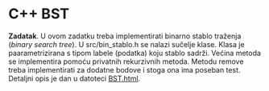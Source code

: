 # C++  BST

 
**Zadatak**. U ovom zadatku treba implementirati binarno stablo traženja (*binary search tree*).
U src/bin_stablo.h se nalazi sučelje klase. Klasa je paarametrizirana s tipom labele (podatka)
koju stablo sadrži. Većina metoda se implementira pomoću privatnih rekurzivnih metoda.  Metodu remove
treba implementirati za dodatne bodove i stoga ona ima poseban test. Detaljni opis je dan u datoteci 
[BST.html](./doc/BST.md).
